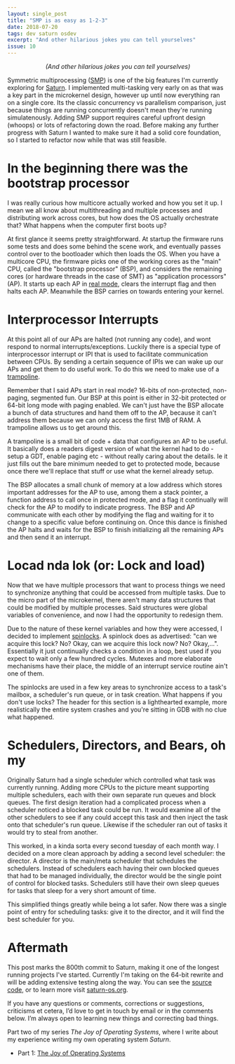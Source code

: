 ```yaml
---
layout: single_post
title: "SMP is as easy as 1-2-3"
date: 2018-07-20
tags: dev saturn osdev
excerpt: "And other hilarious jokes you can tell yourselves"
issue: 10
---
```


<div><em style="text-align: center;display: block;">(And other hilarious jokes you can tell yourselves)</em></div>

Symmetric multiprocessing (<a href="https://en.wikipedia.org/wiki/Symmetric_multiprocessing">SMP</a>) is one of the big features I'm currently exploring for <a href="https://saturn-os.org">Saturn</a>. I implemented multi-tasking very early on as that was a key part in the microkernel design, however up until now everything ran on a single core. Its the classic concurrency vs parallelism comparison, just because things are running concurrently doesn't mean they're running simulatenously. Adding SMP support requires careful upfront design (whoops) or lots of refactoring down the road. Before making any further progress with Saturn I wanted to make sure it had a solid core foundation, so I started to refactor now while that was still feasible.

# In the beginning there was the bootstrap processor

I was really curious how multicore actually worked and how you set it up. I mean we all know about multithreading and multiple processes and distributing work across cores, but how does the OS actually orchestrate that? What happens when the computer first boots up? 

At first glance it seems pretty straightforward. At startup the firmware runs some tests and does some behind the scene work, and eventually passes control over to the bootloader which then loads the OS.  When you have a multicore CPU, the firmware picks one of the working cores as the "main" CPU, called the "bootstrap processor" (BSP), and considers the remaining cores (or hardware threads in the case of SMT) as "application processors" (AP). It starts up each AP in <a href="https://en.wikipedia.org/wiki/Real_mode">real mode</a>, clears the interrupt flag and then halts each AP. Meanwhile the BSP carries on towards entering your kernel.

# Interprocessor Interrupts

At this point all of our APs are halted (not running any code), and wont respond to normal interrupts/exceptions. Luckily there is a special type of interprocessor interrupt or IPI that is used to facilitate communication between CPUs. By sending a certain sequence of IPIs we can wake up our APs and get them to do useful work. To do this we need to make use of a <a href="https://en.wikipedia.org/wiki/Trampoline_(computing)">trampoline</a>.

Remember that I said APs start in real mode? 16-bits of non-protected, non-paging, segmented fun. Our BSP at this point is either in 32-bit protected or 64-bit long mode with paging enabled. We can't just have the BSP allocate a bunch of data structures and hand them off to the AP, because it can't address them because we can only access the first 1MB of RAM. A trampoline allows us to get around this.

A trampoline is a small bit of code + data that configures an AP to be useful. It basically does a readers digest version of what the kernel had to do - setup a GDT, enable paging etc - without really caring about the details. Ie it just fills out the bare minimum needed to get to protected mode, because once there we'll replace that stuff or use what the kernel already setup.

The BSP allocates a small chunk of memory at a low address which stores important addresses for the AP to use, among them a stack pointer, a function address to call once in protected mode, and a flag it continually will check for the AP to modify to indicate progress. The BSP and AP communicate with each other by modifying the flag and waiting for it to change to a specific value before continuing on. Once this dance is finished the AP halts and waits for the BSP to finish initializing all the remaining APs and then send it an interrupt.

# Locad nda lok (or: Lock and load)

Now that we have multiple processors that want to process things we need to synchronize anything that could be accessed from multiple tasks. Due to the micro part of the microkernel, there aren't many data structures that could be modified by multiple processes. Said structures were global variables of convenience, and now I had the opportunity to redesign them. 

Due to the nature of these kernel variables and how they were accessed, I decided to implement <a href="https://en.wikipedia.org/wiki/Spinlock">spinlocks</a>. A spinlock does as advertised: "can we acquire this lock? No? Okay, can we acquire this lock now? No? Okay,...".  Essentially it just continually checks a condition in a loop, best used if you expect to wait only a few hundred cycles. Mutexes and more elaborate mechanisms have their place, the middle of an interrupt service routine ain't one of them.

The spinlocks are used in a few key areas to synchronize access to a task's mailbox, a scheduler's run queue, or in task creation. What happens if you don't use locks? The header for this section is a lighthearted example, more realistically the entire system crashes and you're sitting in GDB with no clue what happened.

# Schedulers, Directors, and Bears, oh my

Originally Saturn had a single scheduler which controlled what task was currently running. Adding more CPUs to the picture meant supporting multiple schedulers, each with their own separate run queues and block queues. The first design iteration had a complicated process when a scheduler noticed a blocked task could be run. It would examine all of the other schedulers to see if any could accept this task and then inject the task onto that scheduler's run queue. Likewise if the scheduler ran out of tasks it would try to steal from another.

This worked, in a kinda sorta every second tuesday of each month way. I decided on a more clean approach by adding a second level scheduler: the director. A director is the main/meta scheduler that schedules the schedulers. Instead of schedulers each having their own blocked queues that had to be managed individually, the director would be the single point of control for blocked tasks. Schedulers still have their own sleep queues for tasks that sleep for a very short amount of time.

This simplified things greatly while being a lot safer. Now there was a single point of entry for scheduling tasks: give it to the director, and it will find the best scheduler for you.

# Aftermath

This post marks the 800th commit to Saturn, making it one of the longest running projects I've started. Currently I'm taking on the 64-bit rewrite and will be adding extensive testing along the way. You can see the <a href="https://github.com/patrick-lafferty/saturn/">source code</a>, or to learn more visit <a href="https://saturn-os.org">saturn-os.org</a>.

If you have any questions or comments, corrections or suggestions, criticisms et cetera, I’d love to get in touch by email or in the comments below. I’m always open to learning new things and correcting bad things.

Part two of my series *The Joy of Operating Systems*, where I write about my experience writing my own operating system *Saturn*.

* Part 1: <a href="https://patricklafferty.ca/blog/2018/04/03/the-joy-of-operating-systems/">The Joy of Operating Systems</a>